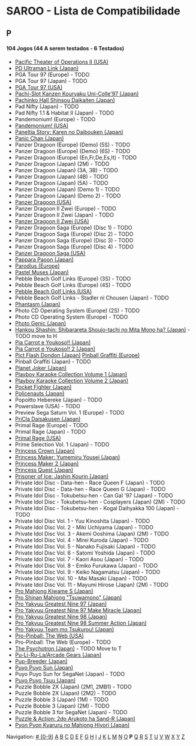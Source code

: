 # SAROO - Lista de Compatibilidade

## P

#### 104 Jogos (44 A serem testados - 6 Testados)

- [Pacific Theater of Operations II (USA)](../../Regions/USA/T-7604H/01/README.md)
- [PD Ultraman Link (Japan)](../../Regions/Japan/T-13304G/01/README.md)
- PGA Tour 97 (Europe) - TODO
- PGA Tour 97 (Japan) - TODO
- [PGA Tour 97 (USA)](../../Regions/USA/T-5011H/01/README.md)
- [Pachi-Slot Kanzen Kouryaku Uni-Colle'97 (Japan)](../../Regions/Japan/T-36501G/01/README.md)
- [Pachinko Hall Shinsou Daikaiten (Japan)](../../Regions/Japan/T-37501G/01/README.md)
- Pad Nifty (Japan) - TODO
- Pad Nifty 1.1 & Habitat II (Japan) - TODO
- Pandemonium! (Europe) - TODO
- [Pandemonium! (USA)](../../Regions/USA/T-15914H/01/README.md)
- [Paneltia Story: Karen no Daibouken (Japan)](../../Regions/Japan/T-21510G/01/README.md)
- [Panic Chan (Japan)](../../Regions/Japan/T-15010G/01/README.md)
- Panzer Dragoon (Europe) (Demo) (5S) - TODO
- Panzer Dragoon (Europe) (Demo) (6S) - TODO
- Panzer Dragoon (Europe) (En,Fr,De,Es,It) - TODO
- Panzer Dragoon (Japan) (2M) - TODO
- Panzer Dragoon (Japan) (3A, 3B) - TODO
- Panzer Dragoon (Japan) (4B) - TODO
- Panzer Dragoon (Japan) (5A) - TODO
- Panzer Dragoon (Japan) (Demo 1) - TODO
- Panzer Dragoon (Japan) (Demo 2) - TODO
- [Panzer Dragoon (USA)](../../Regions/USA/MK-81009/01/README.md)
- Panzer Dragoon II Zwei (Europe) - TODO
- Panzer Dragoon II Zwei (Japan) - TODO
- [Panzer Dragoon II Zwei (USA)](../../Regions/USA/MK-81022/01/README.md)
- Panzer Dragoon Saga (Europe) (Disc 1) - TODO
- Panzer Dragoon Saga (Europe) (Disc 2) - TODO
- Panzer Dragoon Saga (Europe) (Disc 3) - TODO
- Panzer Dragoon Saga (Europe) (Disc 4) - TODO
- [Panzer Dragoon Saga (USA)](../../Regions/USA/MK-81307/01/README.md)
- [Pappara Paoon (Japan)](../../Regions/Japan/23201G/01/README.md)
- [Parodius (Europe)](../../Regions/Europe/T-9501H-50/01/README.md)
- [Pastel Muses (Japan)](../../Regions/Japan/T-30602G/01/README.md)
- Pebble Beach Golf Links (Europe) (3S) - TODO
- Pebble Beach Golf Links (Europe) (4S) - TODO
- [Pebble Beach Golf Links (USA)](../../Regions/USA/MK-81101/01/README.md)
- Pebble Beach Golf Links - Stadler ni Chousen (Japan) - TODO
- [Phantasm (Japan)](../../Regions/Japan/T-36001G/01/README.md)
- Photo CD Operating System (Europe) (2S) - TODO
- Photo CD Operating System (Europe) - TODO
- [Photo Genic (Japan)](../../Regions/Japan/T-1524G/01/README.md)
- [Hankou Shashin: Shibarareta Shoujo-tachi no Mita Mono ha? (Japan)](../../Regions/Japan/T-15008G/01/README.md) - TODO move to H
- [Pia Carrot e Youkoso!! (Japan)](../../Regions/Japan/T-19708G/01/README.md)
- [Pia Carrot e Youkoso!! 2 (Japan)](../../Regions/Japan/T-20114G/01/README.md)
- [Pict Flash Dondon (Japan)](../../Regions/Japan/T-17811G/01/README.md)
  [Pinball Graffiti (Europe)](../../Regions/Europe/T-6011H-50/01/README.md)
- Pinball Graffiti (Japan) - TODO
- [Planet Joker (Japan)](../../Regions/Japan/T-18711G/01/README.md)
- [Playboy Karaoke Collection Volume 1 (Japan)](../../Regions/Japan/T-2305G/01/README.md)
- [Playboy Karaoke Collection Volume 2 (Japan)](../../Regions/Japan/T-2304G/01/README.md)
- [Pocket Fighter (Japan)](../../Regions/Japan/T-1230G/01/README.md)
- [Policenauts (Japan)](../../Regions/Japan/T-9510G/01/README.md)
- Popoitto Hebereke (Japan) - TODO
- Powerslave (USA) - TODO
- Preview Sega Saturn Vol. 1 (Europe) - TODO
- [PriCla Daisakusen (Japan)](../../Regions/Japan/T-14409G/01/README.md)
- Primal Rage (Europe) - TODO
- Primal Rage (Japan) - TODO
- [Primal Rage (USA)](../../Regions/USA/T-4802H/01/README.md)
- Prime Selection Vol. 1 (Japan) - TODO
- [Princess Crown (Japan)](../../Regions/Japan/T-14418G/01/README.md)
- [Princess Maker: Yumemiru Yousei (Japan)](../../Regions/Japan/T-35101G/01/README.md)
- [Princess Maker 2 (Japan)](../../Regions/Japan/T-5201G/01/README.md)
- [Princess Quest (Japan)](../../Regions/Japan/T-24604G/01/README.md)
- [Prisoner of Ice: Jashin Kourin (Japan)](../../Regions/Japan/T-26112G/01/README.md)
- Private Idol Disc - Data-hen - Race Queen F (Japan) - TODO
- Private Idol Disc - Data-hen - Race Queen G (Japan) - TODO
- Private Idol Disc - Tokubetsu-hen - Can Gal '97 (Japan) - TODO
- Private Idol Disc - Tokubetsu-hen - Cosplayers (Japan) (2M) - TODO
- Private Idol Disc - Tokubetsu-hen - Kogal Daihyakka 100 (Japan) - TODO
- Private Idol Disc Vol. 1 - Yuu Kinoshita (Japan) - TODO
- Private Idol Disc Vol. 2 - Miki Uchiyama (Japan) - TODO
- Private Idol Disc Vol. 3 - Akemi Ooshima (Japan) (2M) - TODO
- Private Idol Disc Vol. 4 - Mirei Kuroda (Japan) - TODO
- Private Idol Disc Vol. 5 - Nanako Fujisaki (Japan) - TODO
- Private Idol Disc Vol. 6 - Satomi Yoshida (Japan) - TODO
- Private Idol Disc Vol. 7 - Kaori Asou (Japan) - TODO
- Private Idol Disc Vol. 8 - Emiko Furukawa (Japan) - TODO
- Private Idol Disc Vol. 9 - Keiko Nagamatsu (Japan) - TODO
- Private Idol Disc Vol. 10 - Mai Masaki (Japan) - TODO
- Private Idol Disc Vol. 11 - Mayumi Hirose (Japan) (2M) - TODO
- [Pro Mahjong Kiwame S (Japan)](../../Regions/Japan/T-16801G/01/README.md)
- [Pro Shinan Mahjong "Tsuwamono" (Japan)](../../Regions/Japan/T-38501G/01/README.md)
- [Pro Yakyuu Greatest Nine 97 (Japan)](../../Regions/Japan/GS-9139/01/README.md)
- [Pro Yakyuu Greatest Nine 97 Make Miracle (Japan)](../../Regions/Japan/GS-9171/01/README.md)
- [Pro Yakyuu Greatest Nine 98 (Japan)](../../Regions/Japan/GS-9185/01/README.md)
- [Pro Yakyuu Greatest Nine 98 Summer Action (Japan)](../../Regions/Japan/GS-9202/01/README.md)
- [Pro Yakyuu Team mo Tsukurou! (Japan)](../../Regions/Japan/GS-9165/01/README.md)
- [Pro-Pinball: The Web (USA)](../../Regions/USA/T-12520H/01/README.md)
- Pro-Pinball: The Web (Europe) - TODO
- [The Psychotron (Japan)](../../Regions/Japan/T-18503G/01/README.md) - TODO Move to T
- [Pu-Li-Ru-La/Arcade Gears (Japan)](../../Regions/Japan/T-26106G/01/README.md)
- [Pup-Breeder (Japan)](../../Regions/Japan/T-29301G/01/README.md)
- [Puyo Puyo Sun (Japan)](../../Regions/Japan/T-6603G/01/README.md)
- Puyo Puyo Sun for SegaNet (Japan) - TODO
- [Puyo Puyo Tsuu (Japan)](../../Regions/Japan/T-6601G/01/README.md)
- Puzzle Bobble 2X (Japan) (2M1, 2MB1) - TODO
- Puzzle Bobble 2X (Japan) (2M2) - TODO
- Puzzle Bobble 3 (Japan) (1M) - TODO
- Puzzle Bobble 3 (Japan) (2M) - TODO
- Puzzle Bobble 3 for SegaNet (Japan) - TODO
- [Puzzle & Action: 2do Arukoto ha Sand-R (Japan)](../../Regions/Japan/T-6802G/01/README.md)
- [Pyon Pyon Kyaruru no Mahjong Hiyori (Japan)](../../Regions/Japan/T-31101G/01/README.md)

Navigation:
[# (0-9)](./09.md) [A](./A.md) [B](./B.md) [C](./C.md) [D](./D.md) [E](./E.md) [F](./F.md) [G](./G.md) [H](./H.md) [I](./I.md) [J](./J.md) [K](./K.md) [L](./L.md) [M](./M.md) [N](./N.md) [O](./O.md) **P** [Q](./Q.md) [R](./R.md) [S](./S.md) [T](./T.md) [U](./U.md) [V](./V.md) [W](./W.md) [X](./X.md) [Y](./Y.md) [Z](./Z.md)

